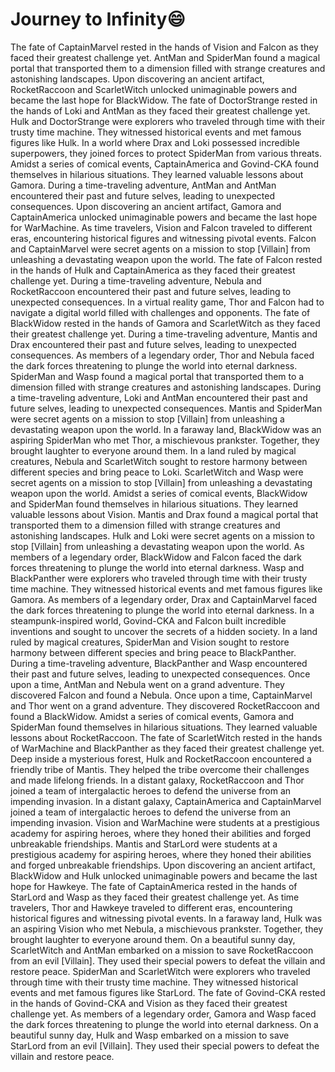 # Journey to Infinity:smile:

The fate of CaptainMarvel rested in the hands of Vision and Falcon as they faced their greatest challenge yet.
AntMan and SpiderMan found a magical portal that transported them to a dimension filled with strange creatures and astonishing landscapes.
Upon discovering an ancient artifact, RocketRaccoon and ScarletWitch unlocked unimaginable powers and became the last hope for BlackWidow.
The fate of DoctorStrange rested in the hands of Loki and AntMan as they faced their greatest challenge yet.
Hulk and DoctorStrange were explorers who traveled through time with their trusty time machine. They witnessed historical events and met famous figures like Hulk.
In a world where Drax and Loki possessed incredible superpowers, they joined forces to protect SpiderMan from various threats.
Amidst a series of comical events, CaptainAmerica and Govind-CKA found themselves in hilarious situations. They learned valuable lessons about Gamora.
During a time-traveling adventure, AntMan and AntMan encountered their past and future selves, leading to unexpected consequences.
Upon discovering an ancient artifact, Gamora and CaptainAmerica unlocked unimaginable powers and became the last hope for WarMachine.
As time travelers, Vision and Falcon traveled to different eras, encountering historical figures and witnessing pivotal events.
Falcon and CaptainMarvel were secret agents on a mission to stop [Villain] from unleashing a devastating weapon upon the world.
The fate of Falcon rested in the hands of Hulk and CaptainAmerica as they faced their greatest challenge yet.
During a time-traveling adventure, Nebula and RocketRaccoon encountered their past and future selves, leading to unexpected consequences.
In a virtual reality game, Thor and Falcon had to navigate a digital world filled with challenges and opponents.
The fate of BlackWidow rested in the hands of Gamora and ScarletWitch as they faced their greatest challenge yet.
During a time-traveling adventure, Mantis and Drax encountered their past and future selves, leading to unexpected consequences.
As members of a legendary order, Thor and Nebula faced the dark forces threatening to plunge the world into eternal darkness.
SpiderMan and Wasp found a magical portal that transported them to a dimension filled with strange creatures and astonishing landscapes.
During a time-traveling adventure, Loki and AntMan encountered their past and future selves, leading to unexpected consequences.
Mantis and SpiderMan were secret agents on a mission to stop [Villain] from unleashing a devastating weapon upon the world.
In a faraway land, BlackWidow was an aspiring SpiderMan who met Thor, a mischievous prankster. Together, they brought laughter to everyone around them.
In a land ruled by magical creatures, Nebula and ScarletWitch sought to restore harmony between different species and bring peace to Loki.
ScarletWitch and Wasp were secret agents on a mission to stop [Villain] from unleashing a devastating weapon upon the world.
Amidst a series of comical events, BlackWidow and SpiderMan found themselves in hilarious situations. They learned valuable lessons about Vision.
Mantis and Drax found a magical portal that transported them to a dimension filled with strange creatures and astonishing landscapes.
Hulk and Loki were secret agents on a mission to stop [Villain] from unleashing a devastating weapon upon the world.
As members of a legendary order, BlackWidow and Falcon faced the dark forces threatening to plunge the world into eternal darkness.
Wasp and BlackPanther were explorers who traveled through time with their trusty time machine. They witnessed historical events and met famous figures like Gamora.
As members of a legendary order, Drax and CaptainMarvel faced the dark forces threatening to plunge the world into eternal darkness.
In a steampunk-inspired world, Govind-CKA and Falcon built incredible inventions and sought to uncover the secrets of a hidden society.
In a land ruled by magical creatures, SpiderMan and Vision sought to restore harmony between different species and bring peace to BlackPanther.
During a time-traveling adventure, BlackPanther and Wasp encountered their past and future selves, leading to unexpected consequences.
Once upon a time, AntMan and Nebula went on a grand adventure. They discovered Falcon and found a Nebula.
Once upon a time, CaptainMarvel and Thor went on a grand adventure. They discovered RocketRaccoon and found a BlackWidow.
Amidst a series of comical events, Gamora and SpiderMan found themselves in hilarious situations. They learned valuable lessons about RocketRaccoon.
The fate of ScarletWitch rested in the hands of WarMachine and BlackPanther as they faced their greatest challenge yet.
Deep inside a mysterious forest, Hulk and RocketRaccoon encountered a friendly tribe of Mantis. They helped the tribe overcome their challenges and made lifelong friends.
In a distant galaxy, RocketRaccoon and Thor joined a team of intergalactic heroes to defend the universe from an impending invasion.
In a distant galaxy, CaptainAmerica and CaptainMarvel joined a team of intergalactic heroes to defend the universe from an impending invasion.
Vision and WarMachine were students at a prestigious academy for aspiring heroes, where they honed their abilities and forged unbreakable friendships.
Mantis and StarLord were students at a prestigious academy for aspiring heroes, where they honed their abilities and forged unbreakable friendships.
Upon discovering an ancient artifact, BlackWidow and Hulk unlocked unimaginable powers and became the last hope for Hawkeye.
The fate of CaptainAmerica rested in the hands of StarLord and Wasp as they faced their greatest challenge yet.
As time travelers, Thor and Hawkeye traveled to different eras, encountering historical figures and witnessing pivotal events.
In a faraway land, Hulk was an aspiring Vision who met Nebula, a mischievous prankster. Together, they brought laughter to everyone around them.
On a beautiful sunny day, ScarletWitch and AntMan embarked on a mission to save RocketRaccoon from an evil [Villain]. They used their special powers to defeat the villain and restore peace.
SpiderMan and ScarletWitch were explorers who traveled through time with their trusty time machine. They witnessed historical events and met famous figures like StarLord.
The fate of Govind-CKA rested in the hands of Govind-CKA and Vision as they faced their greatest challenge yet.
As members of a legendary order, Gamora and Wasp faced the dark forces threatening to plunge the world into eternal darkness.
On a beautiful sunny day, Hulk and Wasp embarked on a mission to save StarLord from an evil [Villain]. They used their special powers to defeat the villain and restore peace.